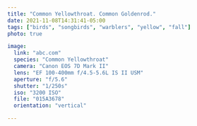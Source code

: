 ```yaml
---
title: "Common Yellowthroat. Common Goldenrod."
date: 2021-11-08T14:31:41-05:00
tags: ["birds", "songbirds", "warblers", "yellow", "fall"]
photo: true

image:
  link: "abc.com"
  species: "Common Yellowthroat"
  camera: "Canon EOS 7D Mark II"
  lens: "EF 100-400mm f/4.5-5.6L IS II USM"
  aperture: "f/5.6"
  shutter: "1/250s"
  iso: "3200 ISO"
  file: "015A3678"
  orientation: "vertical"

---
```

